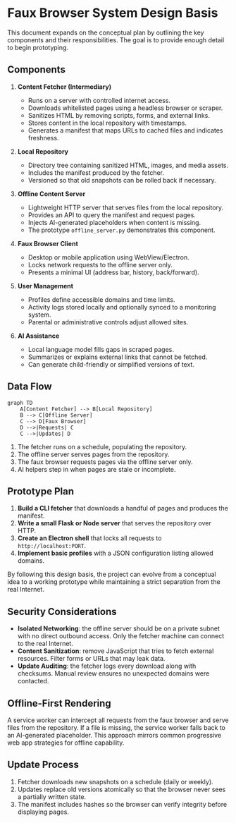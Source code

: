 # Faux Browser System Design Basis

This document expands on the conceptual plan by outlining the key components and their responsibilities. The goal is to provide enough detail to begin prototyping.

## Components

1. **Content Fetcher (Intermediary)**
   - Runs on a server with controlled internet access.
   - Downloads whitelisted pages using a headless browser or scraper.
   - Sanitizes HTML by removing scripts, forms, and external links.
   - Stores content in the local repository with timestamps.
   - Generates a manifest that maps URLs to cached files and indicates freshness.

2. **Local Repository**
   - Directory tree containing sanitized HTML, images, and media assets.
   - Includes the manifest produced by the fetcher.
   - Versioned so that old snapshots can be rolled back if necessary.

3. **Offline Content Server**
   - Lightweight HTTP server that serves files from the local repository.
   - Provides an API to query the manifest and request pages.
   - Injects AI-generated placeholders when content is missing.
   - The prototype `offline_server.py` demonstrates this component.

4. **Faux Browser Client**
   - Desktop or mobile application using WebView/Electron.
   - Locks network requests to the offline server only.
   - Presents a minimal UI (address bar, history, back/forward).

5. **User Management**
   - Profiles define accessible domains and time limits.
   - Activity logs stored locally and optionally synced to a monitoring system.
   - Parental or administrative controls adjust allowed sites.

6. **AI Assistance**
   - Local language model fills gaps in scraped pages.
   - Summarizes or explains external links that cannot be fetched.
   - Can generate child-friendly or simplified versions of text.

## Data Flow

```mermaid
graph TD
    A[Content Fetcher] --> B[Local Repository]
    B --> C[Offline Server]
    C --> D[Faux Browser]
    D -->|Requests| C
    C -->|Updates| D
```

1. The fetcher runs on a schedule, populating the repository.
2. The offline server serves pages from the repository.
3. The faux browser requests pages via the offline server only.
4. AI helpers step in when pages are stale or incomplete.

## Prototype Plan

1. **Build a CLI fetcher** that downloads a handful of pages and produces the manifest.
2. **Write a small Flask or Node server** that serves the repository over HTTP.
3. **Create an Electron shell** that locks all requests to `http://localhost:PORT`.
4. **Implement basic profiles** with a JSON configuration listing allowed domains.

By following this design basis, the project can evolve from a conceptual idea to a working prototype while maintaining a strict separation from the real Internet.

## Security Considerations

- **Isolated Networking**: the offline server should be on a private subnet with no direct outbound access. Only the fetcher machine can connect to the real Internet.
- **Content Sanitization**: remove JavaScript that tries to fetch external resources. Filter forms or URLs that may leak data.
- **Update Auditing**: the fetcher logs every download along with checksums. Manual review ensures no unexpected domains were contacted.

## Offline-First Rendering

A service worker can intercept all requests from the faux browser and serve files from the repository. If a file is missing, the service worker falls back to an AI-generated placeholder. This approach mirrors common progressive web app strategies for offline capability.

## Update Process

1. Fetcher downloads new snapshots on a schedule (daily or weekly).
2. Updates replace old versions atomically so that the browser never sees a partially written state.
3. The manifest includes hashes so the browser can verify integrity before displaying pages.

